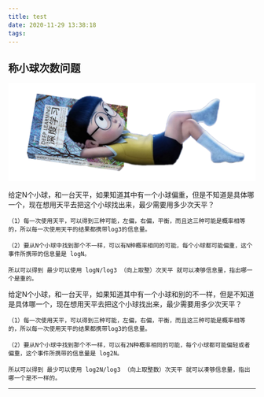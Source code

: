 ```yaml
---
title: test
date: 2020-11-29 13:38:18
tags:
---
```


## 称小球次数问题

<img src="../images/test.png" style="zoom:60%;">

给定N个小球，和一台天平，如果知道其中有一个小球偏重，但是不知道是具体哪一个，现在想用天平去把这个小球找出来，最少需要用多少次天平？

```
（1）每一次使用天平，可以得到三种可能，左偏，右偏，平衡，而且这三种可能是概率相等的，所以每一次使用天平的结果都携带log3的信息量。

（2）要从N个小球中找到那个不一样，可以有N种概率相同的可能，每个小球都可能偏重，这个事件所携带的信息量是 logN。

所以可以得到 最少可以使用 logN/log3 （向上取整）次天平 就可以凑够信息量，指出哪一个是重的。
```

给定N个小球，和一台天平，如果知道其中有一个小球和别的不一样，但是不知道是具体哪一个，现在想用天平去把这个小球找出来，最少需要用多少次天平？

```
（1）每一次使用天平，可以得到三种可能，左偏，右偏，平衡，而且这三种可能是概率相等的，所以每一次使用天平的结果都携带log3的信息量。

（2）要从N个小球中找到那个不一样，可以有2N种概率相同的可能，每个小球都可能偏轻或者偏重，这个事件所携带的信息量是 log2N。

所以可以得到 最少可以使用 log2N/log3 （向上取整数）次天平 就可以凑够信息量，指出哪一个是不一样的。
```

--------------------------------------------------------------------------------------------------------------------------------

